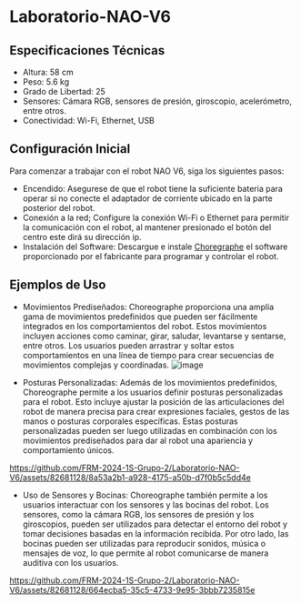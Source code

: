 # Laboratorio-NAO-V6
## Especificaciones Técnicas
- Altura: 58 cm
- Peso: 5.6 kg
- Grado de Libertad: 25
- Sensores: Cámara RGB, sensores de presión, giroscopio, acelerómetro, entre otros.
- Conectividad: Wi-Fi, Ethernet, USB

## Configuración Inicial
 Para comenzar a trabajar con el robot NAO V6, siga los siguientes pasos:

- Encendido: Asegurese de que el robot tiene la suficiente bateria para operar si no conecte el adaptador de corriente ubicado en la parte posterior del robot.
- Conexión a la red; Configure la conexión Wi-Fi o Ethernet para permitir la comunicación con el robot, al mantener presionado el botón del centro este dirá su dirección ip.
- Instalación del Software: Descargue e instale [Choregraphe](https://www.aldebaran.com/en/support/nao-6/downloads-softwares) el software proporcionado por el fabricante para programar y controlar el robot.

## Ejemplos de Uso

- Movimientos Prediseñados:
Choreographe proporciona una amplia gama de movimientos predefinidos que pueden ser fácilmente integrados en los comportamientos del robot. Estos movimientos incluyen acciones como caminar, girar, saludar, levantarse y sentarse, entre otros. Los usuarios pueden arrastrar y soltar estos comportamientos en una línea de tiempo para crear secuencias de movimientos complejas y coordinadas.
![image](https://github.com/FRM-2024-1S-Grupo-2/Laboratorio-NAO-V6/assets/82681128/659c8986-2dc5-484c-b157-c3569e0eadea)


- Posturas Personalizadas:
Además de los movimientos predefinidos, Choreographe permite a los usuarios definir posturas personalizadas para el robot. Esto incluye ajustar la posición de las articulaciones del robot de manera precisa para crear expresiones faciales, gestos de las manos o posturas corporales específicas. Estas posturas personalizadas pueden ser luego utilizadas en combinación con los movimientos prediseñados para dar al robot una apariencia y comportamiento únicos.



https://github.com/FRM-2024-1S-Grupo-2/Laboratorio-NAO-V6/assets/82681128/8a53a2b1-a928-4175-a50b-d7f0b5c5dd4e


- Uso de Sensores y Bocinas:
Choreographe también permite a los usuarios interactuar con los sensores y las bocinas del robot. Los sensores, como la cámara RGB, los sensores de presión y los giroscopios, pueden ser utilizados para detectar el entorno del robot y tomar decisiones basadas en la información recibida. Por otro lado, las bocinas pueden ser utilizadas para reproducir sonidos, música o mensajes de voz, lo que permite al robot comunicarse de manera auditiva con los usuarios.




https://github.com/FRM-2024-1S-Grupo-2/Laboratorio-NAO-V6/assets/82681128/664ecba5-35c5-4733-9e95-3bbb7235815e


